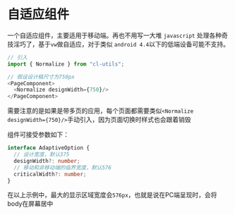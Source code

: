 # 自适应组件

一个自适应组件，主要适用于移动端。再也不用写一大堆 `javascript` 处理各种奇技淫巧了，基于`vw`做自适应，对于类似 `android 4.4`以下的低端设备可能不支持。

```ts
// 引入
import { Normalize } from "cl-utils";

// 假设设计稿尺寸为750px
<PageComponent>
  <Normalize designWidth={750}/>
</PageComponent>
```

需要注意的是如果是带多页的应用，每个页面都需要类似`<Normalize designWidth={750}/>`手动引入，因为页面切换时样式也会跟着销毁


组件可接受参数如下：

```ts
interface AdaptiveOption {
  // 设计宽度，默认375
  designWidth?: number;
  // 移动和非移动端的临界宽度，默认576
  criticalWidth?: number;
}
```

在以上示例中，最大的显示区域宽度会`576px`，也就是说在PC端呈现时，会将body在屏幕居中

